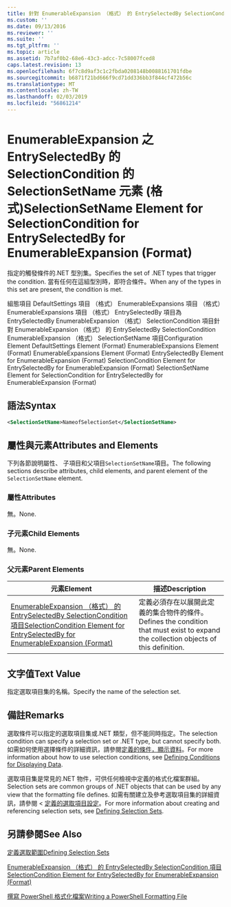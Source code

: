 ```yaml
---
title: 針對 EnumerableExpansion （格式） 的 EntrySelectedBy SelectionCondition SelectionSetName 項目 |Microsoft Docs
ms.custom: ''
ms.date: 09/13/2016
ms.reviewer: ''
ms.suite: ''
ms.tgt_pltfrm: ''
ms.topic: article
ms.assetid: 7b7af0b2-68e6-43c3-adcc-7c58007fced8
caps.latest.revision: 13
ms.openlocfilehash: 6f7c8d9af3c1c2fbda0208148b0088161701fdbe
ms.sourcegitcommit: b6871f21bd666f9cd71dd336bb3f844cf472b56c
ms.translationtype: MT
ms.contentlocale: zh-TW
ms.lasthandoff: 02/03/2019
ms.locfileid: "56861214"
---
```

# <a name="selectionsetname-element-for-selectioncondition-for-entryselectedby-for-enumerableexpansion-format"></a><span data-ttu-id="eed59-102">EnumerableExpansion 之 EntrySelectedBy 的 SelectionCondition 的 SelectionSetName 元素 (格式)</span><span class="sxs-lookup"><span data-stu-id="eed59-102">SelectionSetName Element for SelectionCondition for EntrySelectedBy for EnumerableExpansion (Format)</span></span>

<span data-ttu-id="eed59-103">指定的觸發條件的.NET 型別集。</span><span class="sxs-lookup"><span data-stu-id="eed59-103">Specifies the set of .NET types that trigger the condition.</span></span> <span data-ttu-id="eed59-104">當有任何在這組型別時，即符合條件。</span><span class="sxs-lookup"><span data-stu-id="eed59-104">When any of the types in this set are present, the condition is met.</span></span>

<span data-ttu-id="eed59-105">組態項目 DefaultSettings 項目 （格式） EnumerableExpansions 項目 （格式） EnumerableExpansions 項目 （格式） EntrySelectedBy 項目為 EntrySelectedBy EnumerableExpansion （格式） SelectionCondition 項目針對 EnumerableExpansion （格式） 的 EntrySelectedBy SelectionCondition EnumerableExpansion （格式） SelectionSetName 項目</span><span class="sxs-lookup"><span data-stu-id="eed59-105">Configuration Element DefaultSettings Element (Format) EnumerableExpansions Element (Format) EnumerableExpansions Element (Format) EntrySelectedBy Element for EnumerableExpansion (Format) SelectionCondition Element for EntrySelectedBy for EnumerableExpansion (Format) SelectionSetName Element for SelectionCondition for EntrySelectedBy for EnumerableExpansion (Format)</span></span>

## <a name="syntax"></a><span data-ttu-id="eed59-106">語法</span><span class="sxs-lookup"><span data-stu-id="eed59-106">Syntax</span></span>

```xml
<SelectionSetName>NameofSelectionSet</SelectionSetName>
```

## <a name="attributes-and-elements"></a><span data-ttu-id="eed59-107">屬性與元素</span><span class="sxs-lookup"><span data-stu-id="eed59-107">Attributes and Elements</span></span>

<span data-ttu-id="eed59-108">下列各節說明屬性、 子項目和父項目`SelectionSetName`項目。</span><span class="sxs-lookup"><span data-stu-id="eed59-108">The following sections describe attributes, child elements, and parent element of the `SelectionSetName` element.</span></span>

### <a name="attributes"></a><span data-ttu-id="eed59-109">屬性</span><span class="sxs-lookup"><span data-stu-id="eed59-109">Attributes</span></span>

<span data-ttu-id="eed59-110">無。</span><span class="sxs-lookup"><span data-stu-id="eed59-110">None.</span></span>

### <a name="child-elements"></a><span data-ttu-id="eed59-111">子元素</span><span class="sxs-lookup"><span data-stu-id="eed59-111">Child Elements</span></span>

<span data-ttu-id="eed59-112">無。</span><span class="sxs-lookup"><span data-stu-id="eed59-112">None.</span></span>

### <a name="parent-elements"></a><span data-ttu-id="eed59-113">父元素</span><span class="sxs-lookup"><span data-stu-id="eed59-113">Parent Elements</span></span>

|<span data-ttu-id="eed59-114">元素</span><span class="sxs-lookup"><span data-stu-id="eed59-114">Element</span></span>|<span data-ttu-id="eed59-115">描述</span><span class="sxs-lookup"><span data-stu-id="eed59-115">Description</span></span>|
|-------------|-----------------|
|[<span data-ttu-id="eed59-116">EnumerableExpansion （格式） 的 EntrySelectedBy SelectionCondition 項目</span><span class="sxs-lookup"><span data-stu-id="eed59-116">SelectionCondition Element for EntrySelectedBy for EnumerableExpansion (Format)</span></span>](./selectioncondition-element-for-entryselectedby-for-enumerableexpansion-format.md)|<span data-ttu-id="eed59-117">定義必須存在以展開此定義的集合物件的條件。</span><span class="sxs-lookup"><span data-stu-id="eed59-117">Defines the condition that must exist to expand the collection objects of this definition.</span></span>|

## <a name="text-value"></a><span data-ttu-id="eed59-118">文字值</span><span class="sxs-lookup"><span data-stu-id="eed59-118">Text Value</span></span>

<span data-ttu-id="eed59-119">指定選取項目集的名稱。</span><span class="sxs-lookup"><span data-stu-id="eed59-119">Specify the name of the selection set.</span></span>

## <a name="remarks"></a><span data-ttu-id="eed59-120">備註</span><span class="sxs-lookup"><span data-stu-id="eed59-120">Remarks</span></span>

<span data-ttu-id="eed59-121">選取條件可以指定的選取項目集或.NET 類型，但不能同時指定。</span><span class="sxs-lookup"><span data-stu-id="eed59-121">The selection condition can specify a selection set or .NET type, but cannot specify both.</span></span> <span data-ttu-id="eed59-122">如需如何使用選擇條件的詳細資訊，請參閱[定義的條件，顯示資料](./defining-conditions-for-displaying-data.md)。</span><span class="sxs-lookup"><span data-stu-id="eed59-122">For more information about how to use selection conditions, see [Defining Conditions for Displaying Data](./defining-conditions-for-displaying-data.md).</span></span>

<span data-ttu-id="eed59-123">選取項目集是常見的.NET 物件，可供任何檢視中定義的格式化檔案群組。</span><span class="sxs-lookup"><span data-stu-id="eed59-123">Selection sets are common groups of .NET objects that can be used by any view that the formatting file defines.</span></span> <span data-ttu-id="eed59-124">如需有關建立及參考選取項目集的詳細資訊，請參閱 <<c0> [ 定義的選取項目設定](./defining-selection-sets.md)。</span><span class="sxs-lookup"><span data-stu-id="eed59-124">For more information about creating and referencing selection sets, see [Defining Selection Sets](./defining-selection-sets.md).</span></span>

## <a name="see-also"></a><span data-ttu-id="eed59-125">另請參閱</span><span class="sxs-lookup"><span data-stu-id="eed59-125">See Also</span></span>

[<span data-ttu-id="eed59-126">定義選取範圍</span><span class="sxs-lookup"><span data-stu-id="eed59-126">Defining Selection Sets</span></span>](./defining-selection-sets.md)

[<span data-ttu-id="eed59-127">EnumerableExpansion （格式） 的 EntrySelectedBy SelectionCondition 項目</span><span class="sxs-lookup"><span data-stu-id="eed59-127">SelectionCondition Element for EntrySelectedBy for EnumerableExpansion (Format)</span></span>](./selectioncondition-element-for-entryselectedby-for-enumerableexpansion-format.md)

[<span data-ttu-id="eed59-128">撰寫 PowerShell 格式化檔案</span><span class="sxs-lookup"><span data-stu-id="eed59-128">Writing a PowerShell Formatting File</span></span>](./writing-a-powershell-formatting-file.md)
